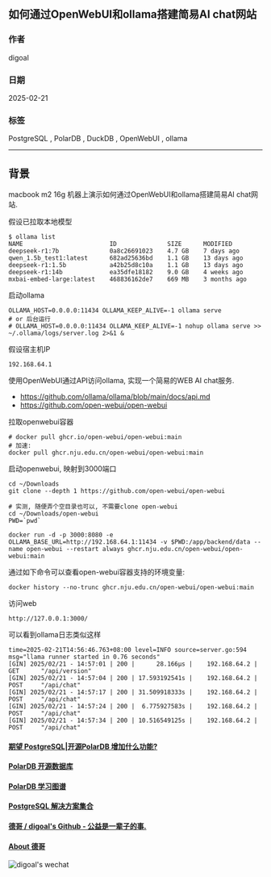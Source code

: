## 如何通过OpenWebUI和ollama搭建简易AI chat网站   
          
### 作者          
digoal          
          
### 日期          
2025-02-21          
          
### 标签          
PostgreSQL , PolarDB , DuckDB , OpenWebUI , ollama   
          
----          
          
## 背景   
macbook m2 16g 机器上演示如何通过OpenWebUI和ollama搭建简易AI chat网站.   
  
假设已拉取本地模型  
```  
$ ollama list  
NAME                        ID              SIZE      MODIFIED       
deepseek-r1:7b              0a8c26691023    4.7 GB    7 days ago        
qwen_1.5b_test1:latest      682ad25636bd    1.1 GB    13 days ago       
deepseek-r1:1.5b            a42b25d8c10a    1.1 GB    13 days ago       
deepseek-r1:14b             ea35dfe18182    9.0 GB    4 weeks ago       
mxbai-embed-large:latest    468836162de7    669 MB    3 months ago    
```  
  
启动ollama  
```  
OLLAMA_HOST=0.0.0.0:11434 OLLAMA_KEEP_ALIVE=-1 ollama serve   
# or 后台运行   
# OLLAMA_HOST=0.0.0.0:11434 OLLAMA_KEEP_ALIVE=-1 nohup ollama serve >> ~/.ollama/logs/server.log 2>&1 &   
```  
  
假设宿主机IP   
```  
192.168.64.1    
```  
  
使用OpenWebUI通过API访问ollama, 实现一个简易的WEB AI chat服务.  
- https://github.com/ollama/ollama/blob/main/docs/api.md  
- https://github.com/open-webui/open-webui  
  
拉取openwebui容器  
```  
# docker pull ghcr.io/open-webui/open-webui:main  
# 加速:   
docker pull ghcr.nju.edu.cn/open-webui/open-webui:main  
```  
  
启动openwebui, 映射到3000端口  
```  
cd ~/Downloads  
git clone --depth 1 https://github.com/open-webui/open-webui  

# 实测, 随便弄个空目录也可以, 不需要clone open-webui
cd ~/Downloads/open-webui  
PWD=`pwd`    
  
docker run -d -p 3000:8080 -e OLLAMA_BASE_URL=http://192.168.64.1:11434 -v $PWD:/app/backend/data --name open-webui --restart always ghcr.nju.edu.cn/open-webui/open-webui:main   
```  
   
通过如下命令可以查看open-webui容器支持的环境变量:  
```
docker history --no-trunc ghcr.nju.edu.cn/open-webui/open-webui:main
```
  
访问web  
```  
http://127.0.0.1:3000/  
```  
  
可以看到ollama日志类似这样  
```  
time=2025-02-21T14:56:46.763+08:00 level=INFO source=server.go:594 msg="llama runner started in 0.76 seconds"  
[GIN] 2025/02/21 - 14:57:01 | 200 |      28.166µs |    192.168.64.2 | GET      "/api/version"  
[GIN] 2025/02/21 - 14:57:04 | 200 | 17.593192541s |    192.168.64.2 | POST     "/api/chat"  
[GIN] 2025/02/21 - 14:57:17 | 200 | 31.509918333s |    192.168.64.2 | POST     "/api/chat"  
[GIN] 2025/02/21 - 14:57:24 | 200 |  6.775927583s |    192.168.64.2 | POST     "/api/chat"  
[GIN] 2025/02/21 - 14:57:34 | 200 | 10.516549125s |    192.168.64.2 | POST     "/api/chat"  
```  
     
  
#### [期望 PostgreSQL|开源PolarDB 增加什么功能?](https://github.com/digoal/blog/issues/76 "269ac3d1c492e938c0191101c7238216")
  
  
#### [PolarDB 开源数据库](https://openpolardb.com/home "57258f76c37864c6e6d23383d05714ea")
  
  
#### [PolarDB 学习图谱](https://www.aliyun.com/database/openpolardb/activity "8642f60e04ed0c814bf9cb9677976bd4")
  
  
#### [PostgreSQL 解决方案集合](../201706/20170601_02.md "40cff096e9ed7122c512b35d8561d9c8")
  
  
#### [德哥 / digoal's Github - 公益是一辈子的事.](https://github.com/digoal/blog/blob/master/README.md "22709685feb7cab07d30f30387f0a9ae")
  
  
#### [About 德哥](https://github.com/digoal/blog/blob/master/me/readme.md "a37735981e7704886ffd590565582dd0")
  
  
![digoal's wechat](../pic/digoal_weixin.jpg "f7ad92eeba24523fd47a6e1a0e691b59")
  
